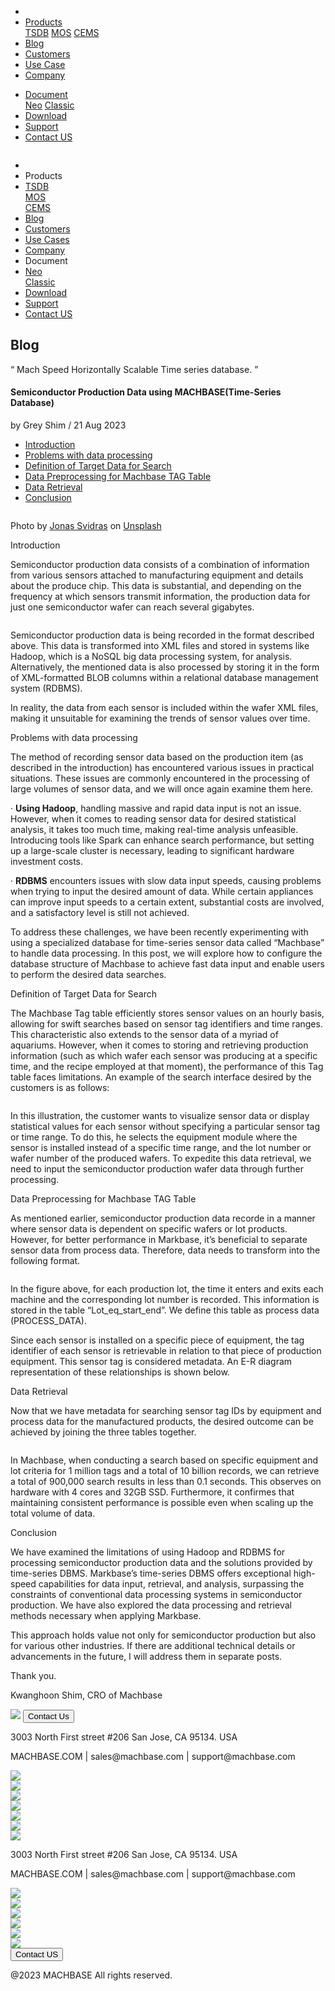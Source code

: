 ---
---

<head>
  <meta charset="UTF-8" />
  <meta name="viewport" content="width=device-width, initial-scale=1.0" />
  <link rel="stylesheet" type="text/css" href="../../css/common.css" />
  <link rel="stylesheet" type="text/css" href="../../css/style.css" />
</head>
<nav>
  <div class="homepage-menu-wrap">
    <div class="menu-left">
      <ul class="menu-left-ul">
        <li class="menu-logo">
          <a href="/home"><img src="../../img/logo_machbase.png" alt="" /></a>
        </li>
        <li class="menu-a products-menu-wrap" id="productsMenuWrap">
          <div>
            <a
              class="menu_active_border"
              id="menuActiveBorder"
              href="/home/tsdb"
              >Products</a
            >
            <div class="dropdown" id="dropdown">
              <a class="dropdown-link" href="/home/tsdb">TSDB</a>
              <a class="dropdown-link" href="/home/mos">MOS</a>
              <a
                class="dropdown-link"
                href="https://www.cems.ai/"
                target="_blank"
                >CEMS</a
              >
            </div>
          </div>
        </li>
        <li class="menu-a"><a href="/home/blog">Blog</a></li>
        <li class="menu-a"><a href="/home/customers">Customers</a></li>
        <li class="menu-a"><a href="/home/usecase">Use Case</a></li>
        <li class="menu-a"><a href="/home/company">Company</a></li>
      </ul>
    </div>
    <div class="menu-right">
      <ul class="menu-right-ul">
        <li class="menu-a docs-menu-wrap" id="docsMenuWrap">
          <a href=""
            ><div>
              <a class="menu_active_border" id="menuActiveBorder" href="/"
                >Document</a
              >
              <div class="dropdown-docs" id="dropdownDocs">
                <a class="dropdown-link" href="/neo">Neo</a>
                <a class="dropdown-link" href="/dbms">Classic</a>
              </div>
            </div></a
          >
        </li>
        <li class="menu-a"><a href="/home/download">Download</a></li>
        <li class="menu-a">
          <a href="https://support.machbase.com/hc/en-us">Support</a>
        </li>
        <li class="menu-a"><a href="/home/contactus">Contact US</a></li>
      </ul>
    </div>
  </div>
</nav>
<nav class="tablet-menu-wrap">
  <a href="/kr/home"><img src="../../img/logo_machbase.png" alt="" /></a>
  <div class="tablet-menu-icon">
    <div class="tablet-bar"></div>
    <div class="tablet-bar"></div>
    <div class="tablet-bar"></div>
  </div>
  <div class="tablet-menu">
    <ul>
      <div class="tablet-menu-title">
        <a class="tablet-logo" href="/home"
          ><img src="../../img/logo_machbase.png" alt=""
        /></a>
      </div>
      <li></li>
      <li class="products-toggle">Products</li>
      <li>
        <div class="products-content">
          <div class="products-sub"><a href="/home/tsdb">TSDB</a></div>
          <div class="products-num"><a href="/home/mos">MOS</a></div>
          <div class="products-cems">
            <a href="https://www.cems.ai/">CEMS</a>
          </div>
        </div>
      </li>
      <li><a href="/home/blog">Blog</a></li>
      <li><a href="/home/customers">Customers</a></li>
      <li><a href="/home/usecase">Use Cases</a></li>
      <li><a href="/home/company">Company</a></li>
      <li class="docs-toggle">Document</li>
      <li>
        <div class="docs-content">
          <div class="docs-sub"><a href="/neo">Neo</a></div>
          <div class="docs-num"><a href="/dbms">Classic</a></div>
        </div>
      </li>
      <li><a href="/home/download">Download</a></li>
      <li><a href="https://support.machbase.com/hc/en-us">Support</a></li>
      <li><a href="/home/download">Contact US</a></li>
    </ul>
  </div>
</nav>
<section class="pricing_section0 section0">
        <div>
            <h1 class="sub_page_title">Blog</h1>
            <p class="sub_page_titletext">“ Mach Speed Horizontally Scalable Time series database. ”</p>
        </div>
    </section>
    <section>
        <div class="tech-inner">
            <h4 class="blog-title">Semiconductor Production Data using MACHBASE(Time-Series Database)</h4>
            <div class="blog-date">
                <div>
                    <span>by Grey Shim / 21 Aug 2023</span>
                </div>
            </div>
            <ul class="tech-list-ul">
            <a href="#anchor1">
                <li class="tech-list-li" id="tech-list-li">Introduction</li></a>
                <a href="#anchor2">
                <li class="tech-list-li" id="tech-list-li">Problems with data processing</li>
                </a>
                <a href="#anchor3">
                <li class="tech-list-li" id="tech-list-li">Definition of Target Data for Search</li>
                </a>
                <a href="#anchor4">
                <li class="tech-list-li" id="tech-list-li">Data Preprocessing for Machbase TAG Table</li>
                </a>
                <a href="#anchor5">
                <li class="tech-list-li" id="tech-list-li">Data Retrieval</li>
                </a>
                <a href="#anchor6">
                <li class="tech-list-li" id="tech-list-li">Conclusion</li>
                </a>
            </ul>
            <div class="tech-contents">
                <div>
                    <div class="tech-img-wrap">
                        <img class="tech-img" src="../../img/manage_1.jpg" alt="" />
                    </div>
                    <p class="tech-contents-link-text">
                        Photo by <a class="tech-contents-link" href="https://unsplash.com/ko/@jonassvidras?utm_source=medium&utm_medium=referral">Jonas Svidras</a> on
                        <a class="tech-contents-link" href="https://unsplash.com/ko?utm_source=medium&utm_medium=referral">Unsplash</a>
                    </p>
                    <p class="tech-title" id="anchor1">Introduction</p>
                    <p class="tech-contents-text">
                        Semiconductor production data consists of a combination of information from various sensors attached to manufacturing equipment and details about the produce chip. This data is
                        substantial, and depending on the frequency at which sensors transmit information, the production data for just one semiconductor wafer can reach several gigabytes.
                    </p>
                    <div class="tech-img-wrap">
                        <img class="tech-img tech-margin-bottom" src="../../img/manage_2.jpg" alt="" />
                    </div>
                    <p class="tech-contents-text">
                        Semiconductor production data is being recorded in the format described above. This data is transformed into XML files and stored in systems like Hadoop, which is a NoSQL big
                        data processing system, for analysis. Alternatively, the mentioned data is also processed by storing it in the form of XML-formatted BLOB columns within a relational database
                        management system (RDBMS).
                    </p>
                    <p class="tech-contents-text">
                        In reality, the data from each sensor is included within the wafer XML files, making it unsuitable for examining the trends of sensor values over time.
                    </p>
                    <div class="tech-title" id="anchor2">Problems with data processing</div>
                    <p class="tech-contents-text">
                        The method of recording sensor data based on the production item (as described in the introduction) has encountered various issues in practical situations. These issues are
                        commonly encountered in the processing of large volumes of sensor data, and we will once again examine them here.
                    </p>
                    <p class="tech-contents-text">
                        · <b>Using Hadoop</b>, handling massive and rapid data input is not an issue. However, when it comes to reading sensor data for desired statistical analysis, it takes too much
                        time, making real-time analysis unfeasible. Introducing tools like Spark can enhance search performance, but setting up a large-scale cluster is necessary, leading to
                        significant hardware investment costs.
                    </p>
                    <p class="tech-contents-text">
                        · <b>RDBMS</b> encounters issues with slow data input speeds, causing problems when trying to input the desired amount of data. While certain appliances can improve input
                        speeds to a certain extent, substantial costs are involved, and a satisfactory level is still not achieved.
                    </p>
                    <p class="tech-contents-text">
                        To address these challenges, we have been recently experimenting with using a specialized database for time-series sensor data called “Machbase” to handle data processing. In
                        this post, we will explore how to configure the database structure of Machbase to achieve fast data input and enable users to perform the desired data searches.
                    </p>
                    <div class="tech-title" id="anchor3">Definition of Target Data for Search</div>
                    <p class="tech-contents-text">
                        The Machbase Tag table efficiently stores sensor values on an hourly basis, allowing for swift searches based on sensor tag identifiers and time ranges. This characteristic
                        also extends to the sensor data of a myriad of aquariums. However, when it comes to storing and retrieving production information (such as which wafer each sensor was producing
                        at a specific time, and the recipe employed at that moment), the performance of this Tag table faces limitations. An example of the search interface desired by the customers is
                        as follows:
                    </p>
                    <div class="tech-img-wrap">
                        <img class="tech-img tech-margin-bottom" src="../../img/manage_3.jpg" alt="" />
                    </div>
                    <p class="tech-contents-text">
                        In this illustration, the customer wants to visualize sensor data or display statistical values for each sensor without specifying a particular sensor tag or time range. To do
                        this, he selects the equipment module where the sensor is installed instead of a specific time range, and the lot number or wafer number of the produced wafers. To expedite
                        this data retrieval, we need to input the semiconductor production wafer data through further processing.
                    </p>
                    <div class="tech-title" id="anchor4">Data Preprocessing for Machbase TAG Table</div>
                    <p class="tech-contents-text">
                        As mentioned earlier, semiconductor production data recorde in a manner where sensor data is dependent on specific wafers or lot products. However, for better performance in
                        Markbase, it’s beneficial to separate sensor data from process data. Therefore, data needs to transform into the following format.
                    </p>
                    <div class="tech-img-wrap">
                        <img class="tech-img tech-margin-bottom" src="../../img/manage_4.jpg" alt="" />
                    </div>
                    <p class="tech-contents-text">
                        In the figure above, for each production lot, the time it enters and exits each machine and the corresponding lot number is recorded. This information is stored in the table
                        “Lot_eq_start_end”. We define this table as process data (PROCESS_DATA).
                    </p>
                    <p class="tech-contents-text">
                        Since each sensor is installed on a specific piece of equipment, the tag identifier of each sensor is retrievable in relation to that piece of production equipment. This sensor
                        tag is considered metadata. An E-R diagram representation of these relationships is shown below.
                    </p>
                    <div class="tech-img-wrap">
                        <img class="tech-img tech-margin-bottom" src="../../img/manage_5.jpg" alt="" />
                    </div>
                    <div class="tech-title" id="anchor5">Data Retrieval</div>
                    <p class="tech-contents-text">
                        Now that we have metadata for searching sensor tag IDs by equipment and process data for the manufactured products, the desired outcome can be achieved by joining the three
                        tables together.
                    </p>
                    <div class="tech-img-wrap">
                        <img class="tech-img tech-margin-bottom" src="../../img/manage_6.jpg" alt="" />
                    </div>
                    <p class="tech-contents-text">
                        In Machbase, when conducting a search based on specific equipment and lot criteria for 1 million tags and a total of 10 billion records, we can retrieve a total of 900,000
                        search results in less than 0.1 seconds. This observes on hardware with 4 cores and 32GB SSD. Furthermore, it confirmes that maintaining consistent performance is possible even
                        when scaling up the total volume of data.
                    </p>
                    <div class="tech-title" id="anchor6">Conclusion</div>
                    <p class="tech-contents-text">
                        We have examined the limitations of using Hadoop and RDBMS for processing semiconductor production data and the solutions provided by time-series DBMS. Markbase’s time-series
                        DBMS offers exceptional high-speed capabilities for data input, retrieval, and analysis, surpassing the constraints of conventional data processing systems in semiconductor
                        production. We have also explored the data processing and retrieval methods necessary when applying Markbase.
                    </p>
                    <p class="tech-contents-text">
                        This approach holds value not only for semiconductor production but also for various other industries. If there are additional technical details or advancements in the future,
                        I will address them in separate posts.
                    </p>
                    <p class="tech-contents-text">Thank you.</p>
                    <p class="tech-contents-text">Kwanghoon Shim, CRO of Machbase</p>
                </div>
            </div>
        </div>
    </section>
<footer>
  <div class="footer_inner">
    <div class="footer-logo">
      <img class="footer-logo-img" src="../../img/machbase-logo-w.png" />
      <a href="/home/contactus">
      <button class="contactus">
        Contact Us
      </button>
      </a>
    </div>
    <div>
      <p class="footertext">
        3003 North First street #206 San Jose, CA 95134. USA
      </p>
    </div>
    <div class="footer_box">
      <div class="footer_text">
        <p>MACHBASE.COM | sales@machbase.com | support@machbase.com</p>
        <p class="footer_margin_top"></p>
      </div>
      <div class="sns">
        <div>
          <a href="https://twitter.com/machbase" target="_blank"
            ><img class="sns-img" src="../../img/twitter.png"
          /></a>
        </div>
        <div>
          <a href="https://github.com/machbase" target="_blank"
            ><img class="sns-img" src="../../img/github.png"
          /></a>
        </div>
        <div>
          <a href="https://www.linkedin.com/company/machbase" target="_blank"
            ><img src="../../img/linkedin.png"
          /></a>
        </div>
        <div>
          <a href="https://www.facebook.com/MACHBASE/" target="_blank"
            ><img class="sns-img" src="../../img/facebook.png"
          /></a>
        </div>
        <div>
          <a href="https://www.slideshare.net/machbase" target="_blank"
            ><img class="sns-img" src="../../img/slideshare.png"
          /></a>
        </div>
        <div>
          <a href="https://medium.com/machbase" target="_blank"
            ><img class="sns-img" src="../../img/medium.png"
          /></a>
        </div>
      </div>
    </div>
  </div>
  <div class="footer_tablet_inner">
    <div class="logo">
      <img class="footer-logo-img" src="../../img/machbase-logo-w.png" />
    </div>
    <div>
      <p class="footertext">
        3003 North First street #206 San Jose, CA 95134. USA
      </p>
    </div>
    <div class="footer_box">
      <div class="footer_text">
        <p>MACHBASE.COM | sales@machbase.com | support@machbase.com</p>
      </div>
      <div class="sns">
        <div>
          <a href="https://twitter.com/machbase" target="_blank"
            ><img class="sns-img" src="../../img/twitter.png"
          /></a>
        </div>
        <div>
          <a href="https://github.com/machbase" target="_blank"
            ><img class="sns-img" src="../../img/github.png"
          /></a>
        </div>
        <div>
          <a href="https://www.linkedin.com/company/machbase" target="_blank"
            ><img src="../../img/linkedin.png"
          /></a>
        </div>
        <div>
          <a href="https://www.facebook.com/MACHBASE/" target="_blank"
            ><img class="sns-img" src="../../img/facebook.png"
          /></a>
        </div>
        <div>
          <a href="https://www.slideshare.net/machbase" target="_blank"
            ><img class="sns-img" src="../../img/slideshare.png"
          /></a>
        </div>
        <div>
          <a href="https://medium.com/machbase" target="_blank"
            ><img class="sns-img" src="../../img/medium.png"
          /></a>
        </div>
      </div>
      <a href="/home/contactus">
      <button class="contactus">
        Contact US
      </button>
      </a>
    </div>
  </div>
  <div class="machbase_right">
    <p>@2023 MACHBASE All rights reserved.</p>
  </div>
</footer>
<script>
//drop down menu
  const productsMenuWrap = document.getElementById("productsMenuWrap");
  const docsMenuWrap = document.getElementById("docsMenuWrap");
  const dropdown = document.getElementById("dropdown");
  dropdown.style.display = "none";
  productsMenuWrap.addEventListener("mouseover", function () {
    dropdown.style.display = "block";
  });
  productsMenuWrap.addEventListener("mouseout", function () {
    dropdown.style.display = "none";
  });
  docsMenuWrap.addEventListener("mouseover", function () {
    dropdownDocs.style.display = "block";
  });
  docsMenuWrap.addEventListener("mouseout", function () {
    dropdownDocs.style.display = "none";
  });
  //tablet menu
  const menuIcon = document.querySelector(".tablet-menu-icon");
  const tabletMenu = document.querySelector(".tablet-menu");
  const productsToggle = document.querySelector(".products-toggle");
  const productsSub = document.querySelector(".products-sub");
  const productsNum = document.querySelector(".products-num");
  const productsCems = document.querySelector(".products-cems");
  const docsToggle = document.querySelector(".docs-toggle");
  const docsSub = document.querySelector(".docs-sub");
  const docsNum = document.querySelector(".docs-num");
  menuIcon.addEventListener("click", () => {
    tabletMenu.classList.toggle("show");
    menuIcon.classList.toggle("is-active");
  });
  productsToggle.addEventListener("click", () => {
    productsSub.classList.toggle("show");
    productsNum.classList.toggle("show");
    productsCems.classList.toggle("show");
  });
  docsToggle.addEventListener("click", () => {
    docsSub.classList.toggle("show");
    docsNum.classList.toggle("show");
  });
</script>
